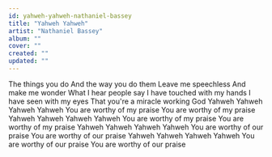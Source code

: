 ```yaml
---
id: yahweh-yahweh-nathaniel-bassey
title: "Yahweh Yahweh"
artist: "Nathaniel Bassey"
album: ""
cover: ""
created: ""
updated: ""
---
```


The things you do
And the way you do them
Leave me speechless
And make me wonder
What I hear people say
I have touched with my hands
I have seen with my eyes
That you're a miracle working God
Yahweh Yahweh
Yahweh Yahweh
You are worthy of my praise
You are worthy of my praise
Yahweh Yahweh
Yahweh Yahweh
You are worthy of my praise
You are worthy of my praise
Yahweh Yahweh
Yahweh Yahweh
You are worthy of our praise
You are worthy of our praise
Yahweh Yahweh
Yahweh Yahweh
You are worthy of our praise
You are worthy of our praise